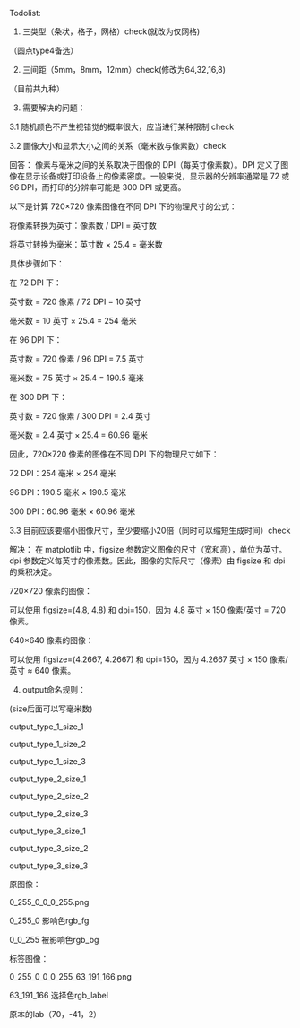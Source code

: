Todolist:

1. 三类型（条状，格子，网格）check(就改为仅网格)

（圆点type4备选）

2. 三间距（5mm，8mm，12mm）check(修改为64,32,16,8)


（目前共九种）

3. 需要解决的问题：

3.1 随机颜色不产生视错觉的概率很大，应当进行某种限制 check

3.2 画像大小和显示大小之间的关系（毫米数与像素数）check

回答：
像素与毫米之间的关系取决于图像的 DPI（每英寸像素数）。DPI 定义了图像在显示设备或打印设备上的像素密度。一般来说，显示器的分辨率通常是 72 或 96 DPI，而打印的分辨率可能是 300 DPI 或更高。

以下是计算 720×720 像素图像在不同 DPI 下的物理尺寸的公式：

将像素转换为英寸：像素数 / DPI = 英寸数

将英寸转换为毫米：英寸数 × 25.4 = 毫米数

具体步骤如下：

在 72 DPI 下：

英寸数 = 720 像素 / 72 DPI = 10 英寸

毫米数 = 10 英寸 × 25.4 = 254 毫米

在 96 DPI 下：

英寸数 = 720 像素 / 96 DPI = 7.5 英寸

毫米数 = 7.5 英寸 × 25.4 = 190.5 毫米

在 300 DPI 下：

英寸数 = 720 像素 / 300 DPI = 2.4 英寸

毫米数 = 2.4 英寸 × 25.4 = 60.96 毫米

因此，720×720 像素的图像在不同 DPI 下的物理尺寸如下：

72 DPI：254 毫米 × 254 毫米

96 DPI：190.5 毫米 × 190.5 毫米

300 DPI：60.96 毫米 × 60.96 毫米



3.3 目前应该要缩小图像尺寸，至少要缩小20倍（同时可以缩短生成时间）check

解决：
在 matplotlib 中，figsize 参数定义图像的尺寸（宽和高），单位为英寸。dpi 参数定义每英寸的像素数。因此，图像的实际尺寸（像素）由 figsize 和 dpi 的乘积决定。

720×720 像素的图像：

可以使用 figsize=(4.8, 4.8) 和 dpi=150，因为 4.8 英寸 × 150 像素/英寸 = 720 像素。

640×640 像素的图像：

可以使用 figsize=(4.2667, 4.2667) 和 dpi=150，因为 4.2667 英寸 × 150 像素/英寸 ≈ 640 像素。

4. output命名规则：

(size后面可以写毫米数)

output_type_1_size_1

output_type_1_size_2

output_type_1_size_3


output_type_2_size_1

output_type_2_size_2

output_type_2_size_3


output_type_3_size_1

output_type_3_size_2

output_type_3_size_3



原图像：

0_255_0_0_0_255.png

0_255_0 影响色rgb_fg

0_0_255 被影响色rgb_bg

标签图像：

0_255_0_0_0_255_63_191_166.png

63_191_166 选择色rgb_label

原本的lab（70，-41，2）
